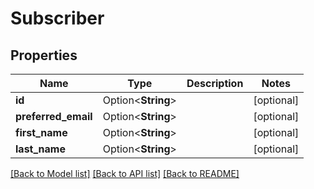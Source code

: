 # Subscriber

## Properties

Name | Type | Description | Notes
------------ | ------------- | ------------- | -------------
**id** | Option<**String**> |  | [optional]
**preferred_email** | Option<**String**> |  | [optional]
**first_name** | Option<**String**> |  | [optional]
**last_name** | Option<**String**> |  | [optional]

[[Back to Model list]](../README.md#documentation-for-models) [[Back to API list]](../README.md#documentation-for-api-endpoints) [[Back to README]](../README.md)


